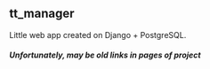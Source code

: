 ## tt_manager
Little web app created on Django + PostgreSQL.
##### Unfortunately, may be old links in pages of project
